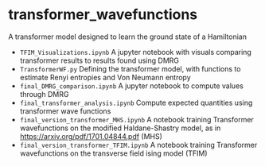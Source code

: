 # transformer_wavefunctions

A transformer model designed to learn the ground state of a Hamiltonian

 - `TFIM_Visualizations.ipynb` A jupyter notebook with visuals comparing transformer results to results found using DMRG
 - `TransformerWF.py` Defining the transformer model, with functions to estimate Renyi entropies and Von Neumann entropy
 - `final_DMRG_comparison.ipynb` A jupyter notebook to compute values through DMRG
 - `final_transformer_analysis.ipynb` Compute expected quantities using transformer wave functions
 - `final_version_transformer_MHS.ipynb` A notebook training Transformer wavefunctions on the modified Haldane-Shastry model,
    as in https://arxiv.org/pdf/1701.04844.pdf (MHS)
 - `final_version_transformer_TFIM.ipynb` A notebook training Transformer wavefunctions on the transverse field ising model (TFIM)
 
 

